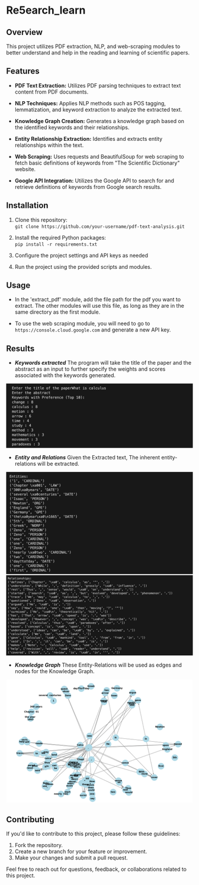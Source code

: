# Re5earch_learn

## Overview

This project utilizes PDF extraction, NLP, and web-scraping modules to better understand and help in the reading and learning of scientific papers.

## Features

- **PDF Text Extraction:** Utilizes PDF parsing techniques to extract text content from PDF documents.

- **NLP Techniques:** Applies NLP methods such as POS tagging, lemmatization, and keyword extraction to analyze the extracted text.

- **Knowledge Graph Creation:** Generates a knowledge graph based on the identified keywords and their relationships.

- **Entity Relationship Extraction:** Identifies and extracts entity relationships within the text.

- **Web Scraping:** Uses requests and BeautifulSoup for web scraping to fetch basic definitions of keywords from "The Scientific Dictionary" website.

- **Google API Integration:** Utilizes the Google API to search for and retrieve definitions of keywords from Google search results.

## Installation

1. Clone this repository: <br>
`git clone https://github.com/your-username/pdf-text-analysis.git`

2. Install the required Python packages:<br>
`pip install -r requirements.txt`

3. Configure the project settings and API keys as needed 

4. Run the project using the provided scripts and modules.

## Usage

- In the 'extract_pdf' module, add the file path for the pdf you want to extract. The other modules will use this file, as long as they are in the same directory as the first module.

- To use the web scraping module, you will need to go to `https://console.cloud.google.com` and generate a new API key.

## Results

- ***Keywords extracted*** The program will take the title of the paper and the abstract as an input to further specify the weights and scores associated with the keywords generated.
<img src = 'srcassets/Keywords.png'>

- ***Entity and Relations*** Given the Extracted text, The inherent entity-relations will be extracted.
<img src = 'srcassets/entities.png'>
<img src = 'srcassets/Relationships.png'>
  
- ***Knowledge Graph*** These Entity-Relations will be used as edges and nodes for the Knowledge Graph. 
<img src = 'srcassets/Knowledge_graph.png'>

## Contributing

If you'd like to contribute to this project, please follow these guidelines:

1. Fork the repository.
2. Create a new branch for your feature or improvement.
3. Make your changes and submit a pull request.

Feel free to reach out for questions, feedback, or collaborations related to this project.




